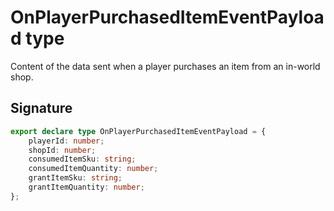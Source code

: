 # OnPlayerPurchasedItemEventPayload type

Content of the data sent when a player purchases an item from an in-world shop.

## Signature

```typescript
export declare type OnPlayerPurchasedItemEventPayload = {
    playerId: number;
    shopId: number;
    consumedItemSku: string;
    consumedItemQuantity: number;
    grantItemSku: string;
    grantItemQuantity: number;
};
```
